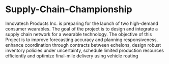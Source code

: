 # Supply-Chain-Championship
Innovatech Products Inc. is preparing for the launch of two high-demand consumer wearables. The goal of the project is to design and integrate a supply chain network for a wearable technology.
The objective of this Project is to
improve forecasting accuracy and planning responsiveness, 
enhance coordination through contracts between echelons, 
design robust inventory policies under uncertainty, 
schedule limited production resources efficiently and
optimize final-mile delivery using vehicle routing

